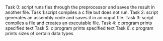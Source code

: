 Task 0: script runs fies through the preprocessor and saves the result in another file.
Task 1:script compiles a c file but does not run.
Task 2: script generates an assembly code and saves it in an ouput file.
Task 3: script compiles a file and creates an executable file.
Task 4: c program prints specified text
Task 5: c program prints specified text
Task 6: c program prints sizes of certain data types
